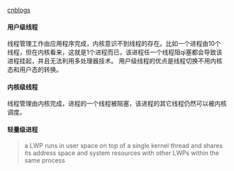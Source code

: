 [cnblogs](https://www.cnblogs.com/jingzhishen/p/4433023.html)
#### 用户级线程
线程管理工作由应用程序完成，内核意识不到线程的存在。比如一个进程由10个线程，但在内核看来，这就是1个进程而已，该进程任一个线程阻qi塞都会导致该进程挂起，并且无法利用多处理器技术。
用户级线程的优点是线程切换不用内核态和用户态的转换。

#### 内核级线程
线程管理由内核完成，进程的一个线程被阻塞，该进程的其它线程仍然可以被内核调度。

#### 轻量级进程
>a LWP runs in user space on top of a single kernel thread and shares its address space and system resources with other LWPs within the same process
